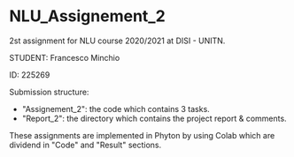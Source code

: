 # NLU_Assignement_2

2st assignment for NLU course 2020/2021 at DISI - UNITN.

STUDENT: Francesco Minchio

ID: 225269

Submission structure:

- "Assignement_2": the code which contains 3 tasks.
- "Report_2": the directory which contains the project report & comments.


These assignments are implemented in Phyton by using Colab which are dividend in "Code" and "Result" sections.

